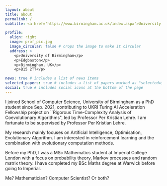 ```yaml
---
layout: about
title: about
permalink: /
subtitle: <a href='https://www.birmingham.ac.uk/index.aspx'>University of Birmingham.</a>

profile:
  align: right
  image: prof_pic.jpg
  image_circular: false # crops the image to make it circular
  address: >
    <p>University of Birmingham</p>
    <p>Edgbaston</p>
    <p>Birmingham, UK</p>
    <p>B15 2TT</p>

news: true # includes a list of news items
selected_papers: true # includes a list of papers marked as "selected={true}"
social: true # includes social icons at the bottom of the page
---
```


I joined School of Computer Science, University of Birmingham as a PhD student since Sep. 2021, contributing to UKRI Turing AI Acceleration Fellowship project on ``Rigorous Time-Complexity Analysis of Coevolutionary Algorithms", led by Professor Per Kristian Lehre. I am fortunate to be supervised by Professor Per Kristian Lehre. 

My research mainly focuses on Artificial Intelligence, Optimisation, Evolutionary Algorithm. I am interested in reinforcement learning and the combination with evolutionary computation methods.

Before my PhD, I was a MSc Mathematics student at Imperial College London with a focus on probability theory, Markov processes and random matrix theory. I have completed my BSc Maths degree at Warwick before going to Imperial.

Me? Mathematician? Computer Scientist? Or both? 